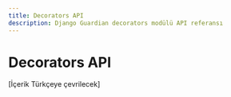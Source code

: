 ```yaml
---
title: Decorators API
description: Django Guardian decorators modülü API referansı
---
```


# Decorators API

[İçerik Türkçeye çevrilecek]

<!-- Bu sayfa içeriği ana İngilizce api/decorators.md dosyasından çevrilecektir -->
